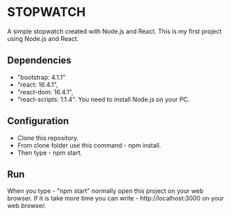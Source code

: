 # STOPWATCH
A simple stopwatch created with Node.js and React. This is my first project using Node.js and React.

## Dependencies

* "bootstrap: 4.1.1"
* "react: 16.4.1",
* "react-dom: 16.4.1",
* "react-scripts: 1.1.4".
You need to install Node.js on your PC.

## Configuration
* Clone this repository.
* From clone folder use this command - npm install.
* Then type - npm start.

## Run
When you type - "npm start" normally open this project on your web browser. If it is take more time you can write - http://localhost:3000 on your web browser.

